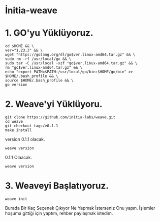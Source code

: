 # İnitia-weave

# 1. GO'yu Yüklüyoruz.

```
cd $HOME && \
ver="1.23.3" && \
wget "https://golang.org/dl/go$ver.linux-amd64.tar.gz" && \
sudo rm -rf /usr/local/go && \
sudo tar -C /usr/local -xzf "go$ver.linux-amd64.tar.gz" && \
rm "go$ver.linux-amd64.tar.gz" && \
echo "export PATH=$PATH:/usr/local/go/bin:$HOME/go/bin" >> $HOME/.bash_profile && \
source $HOME/.bash_profile && \
go version
```

# 2. Weave'yi Yüklüyoru.

```
git clone https://github.com/initia-labs/weave.git
cd weave
git checkout tags/v0.1.1
make install
```

version 0.1.1 olacak.

```
weave version
```

0.1.1 Olaacak.
```
weave version
```

# 3. Weaveyi Başlatıyoruz.

```
weave init
```
Burada Bir Kaç Seçenek Çıkıyor Ne Yapmak İsterseniz Onu yapın. 
İşlemler hoşuma gittiği için yaptım, rehber paylaşmak istedim.
